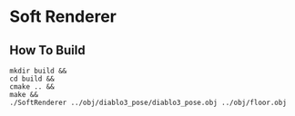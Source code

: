 # Soft Renderer

## How To Build

```shell
mkdir build &&
cd build &&
cmake .. &&
make &&
./SoftRenderer ../obj/diablo3_pose/diablo3_pose.obj ../obj/floor.obj
```